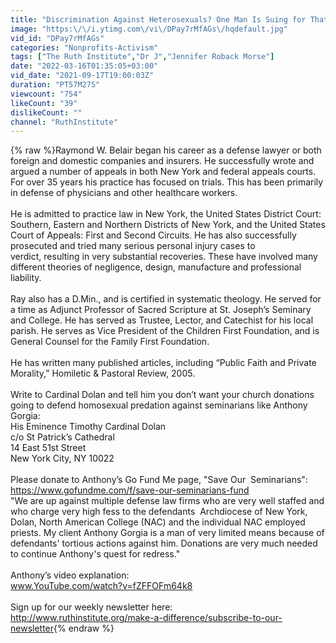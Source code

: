 ```yaml
---
title: "Discrimination Against Heterosexuals? One Man Is Suing for That Reason."
image: "https:\/\/i.ytimg.com\/vi\/DPay7rMfAGs\/hqdefault.jpg"
vid_id: "DPay7rMfAGs"
categories: "Nonprofits-Activism"
tags: ["The Ruth Institute","Dr J","Jennifer Roback Morse"]
date: "2022-03-16T01:35:05+03:00"
vid_date: "2021-09-17T19:00:03Z"
duration: "PT57M27S"
viewcount: "754"
likeCount: "39"
dislikeCount: ""
channel: "RuthInstitute"
---
```

{% raw %}Raymond W. Belair began his career as a defense lawyer or both foreign and domestic companies and insurers. He successfully wrote and argued a number of appeals in both New York and federal appeals courts.  For over 35 years his practice has focused on trials. This has been primarily in defense of physicians and other healthcare workers. <br /><br />He is admitted to practice law in New York, the United States District Court: Southern, Eastern and Northern Districts of New York, and the United States Court of Appeals: First and Second Circuits.  He has also successfully prosecuted and tried many serious personal injury cases to<br />verdict, resulting in very substantial recoveries. These have involved many different theories of negligence, design, manufacture and professional liability.<br /><br />Ray also has a D.Min., and is certified in systematic theology.  He served for a time as Adjunct Professor of Sacred Scripture at St. Joseph’s Seminary and College.  He has served as Trustee, Lector, and Catechist for his local parish.  He serves as Vice President of the Children First Foundation, and is General Counsel for the Family First Foundation.<br /><br />He has written many published articles, including “Public Faith and Private Morality,” Homiletic &amp; Pastoral Review, 2005.  <br /><br />Write to Cardinal Dolan and tell him you don’t want your church donations going to defend homosexual predation against seminarians like Anthony Gorgia:<br />His Eminence Timothy Cardinal Dolan<br />c/o St Patrick’s Cathedral<br />14 East 51st Street<br />New York City, NY 10022<br /><br />Please donate to Anthony’s Go Fund Me page, &quot;Save Our  Seminarians&quot;:<br /><a rel="nofollow" target="blank" href="https://www.gofundme.com/f/save-our-seminarians-fund">https://www.gofundme.com/f/save-our-seminarians-fund</a><br />&quot;We are up against multiple defense law firms who are very well staffed and who charge very high fess to the defendants  Archdiocese of New York, Dolan, North American College (NAC) and the individual NAC employed priests. My client Anthony Gorgia is a man of very limited means because of defendants' tortious actions against him. Donations are very much needed to continue Anthony's quest for redress.&quot;<br /><br />Anthony’s video explanation:<br />www.YouTube.com/watch?v=fZFFOFm64k8<br /><br />Sign up for our weekly newsletter here:<br /><a rel="nofollow" target="blank" href="http://www.ruthinstitute.org/make-a-difference/subscribe-to-our-newsletter">http://www.ruthinstitute.org/make-a-difference/subscribe-to-our-newsletter</a>{% endraw %}
